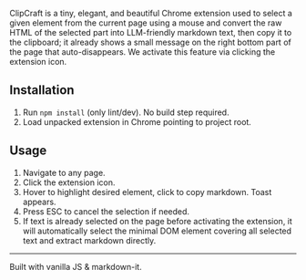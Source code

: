 ClipCraft is a tiny, elegant, and beautiful Chrome extension used to select a given element from the current page using a mouse and convert the raw HTML of the selected part into LLM-friendly markdown text, then copy it to the clipboard; it already shows a small message on the right bottom part of the page that auto-disappears. We activate this feature via clicking the extension icon.

## Installation
1. Run `npm install` (only lint/dev). No build step required.
2. Load unpacked extension in Chrome pointing to project root.

## Usage
1. Navigate to any page.
2. Click the extension icon.
3. Hover to highlight desired element, click to copy markdown. Toast appears.
4. Press ESC to cancel the selection if needed.
5. If text is already selected on the page before activating the extension, it will automatically select the minimal DOM element covering all selected text and extract markdown directly.

---
Built with vanilla JS & markdown-it.